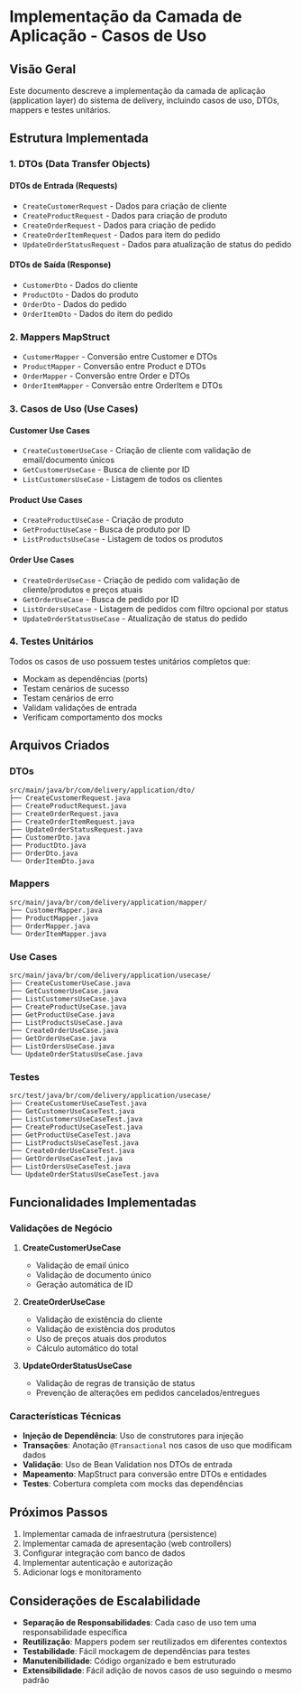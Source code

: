 # Implementação da Camada de Aplicação - Casos de Uso

## Visão Geral

Este documento descreve a implementação da camada de aplicação (application layer) do sistema de delivery, incluindo casos de uso, DTOs, mappers e testes unitários.

## Estrutura Implementada

### 1. DTOs (Data Transfer Objects)

#### DTOs de Entrada (Requests)
- `CreateCustomerRequest` - Dados para criação de cliente
- `CreateProductRequest` - Dados para criação de produto
- `CreateOrderRequest` - Dados para criação de pedido
- `CreateOrderItemRequest` - Dados para item do pedido
- `UpdateOrderStatusRequest` - Dados para atualização de status do pedido

#### DTOs de Saída (Response)
- `CustomerDto` - Dados do cliente
- `ProductDto` - Dados do produto
- `OrderDto` - Dados do pedido
- `OrderItemDto` - Dados do item do pedido

### 2. Mappers MapStruct

- `CustomerMapper` - Conversão entre Customer e DTOs
- `ProductMapper` - Conversão entre Product e DTOs
- `OrderMapper` - Conversão entre Order e DTOs
- `OrderItemMapper` - Conversão entre OrderItem e DTOs

### 3. Casos de Uso (Use Cases)

#### Customer Use Cases
- `CreateCustomerUseCase` - Criação de cliente com validação de email/documento únicos
- `GetCustomerUseCase` - Busca de cliente por ID
- `ListCustomersUseCase` - Listagem de todos os clientes

#### Product Use Cases
- `CreateProductUseCase` - Criação de produto
- `GetProductUseCase` - Busca de produto por ID
- `ListProductsUseCase` - Listagem de todos os produtos

#### Order Use Cases
- `CreateOrderUseCase` - Criação de pedido com validação de cliente/produtos e preços atuais
- `GetOrderUseCase` - Busca de pedido por ID
- `ListOrdersUseCase` - Listagem de pedidos com filtro opcional por status
- `UpdateOrderStatusUseCase` - Atualização de status do pedido

### 4. Testes Unitários

Todos os casos de uso possuem testes unitários completos que:
- Mockam as dependências (ports)
- Testam cenários de sucesso
- Testam cenários de erro
- Validam validações de entrada
- Verificam comportamento dos mocks

## Arquivos Criados

### DTOs
```
src/main/java/br/com/delivery/application/dto/
├── CreateCustomerRequest.java
├── CreateProductRequest.java
├── CreateOrderRequest.java
├── CreateOrderItemRequest.java
├── UpdateOrderStatusRequest.java
├── CustomerDto.java
├── ProductDto.java
├── OrderDto.java
└── OrderItemDto.java
```

### Mappers
```
src/main/java/br/com/delivery/application/mapper/
├── CustomerMapper.java
├── ProductMapper.java
├── OrderMapper.java
└── OrderItemMapper.java
```

### Use Cases
```
src/main/java/br/com/delivery/application/usecase/
├── CreateCustomerUseCase.java
├── GetCustomerUseCase.java
├── ListCustomersUseCase.java
├── CreateProductUseCase.java
├── GetProductUseCase.java
├── ListProductsUseCase.java
├── CreateOrderUseCase.java
├── GetOrderUseCase.java
├── ListOrdersUseCase.java
└── UpdateOrderStatusUseCase.java
```

### Testes
```
src/test/java/br/com/delivery/application/usecase/
├── CreateCustomerUseCaseTest.java
├── GetCustomerUseCaseTest.java
├── ListCustomersUseCaseTest.java
├── CreateProductUseCaseTest.java
├── GetProductUseCaseTest.java
├── ListProductsUseCaseTest.java
├── CreateOrderUseCaseTest.java
├── GetOrderUseCaseTest.java
├── ListOrdersUseCaseTest.java
└── UpdateOrderStatusUseCaseTest.java
```

## Funcionalidades Implementadas

### Validações de Negócio

1. **CreateCustomerUseCase**
   - Validação de email único
   - Validação de documento único
   - Geração automática de ID

2. **CreateOrderUseCase**
   - Validação de existência do cliente
   - Validação de existência dos produtos
   - Uso de preços atuais dos produtos
   - Cálculo automático do total

3. **UpdateOrderStatusUseCase**
   - Validação de regras de transição de status
   - Prevenção de alterações em pedidos cancelados/entregues

### Características Técnicas

- **Injeção de Dependência**: Uso de construtores para injeção
- **Transações**: Anotação `@Transactional` nos casos de uso que modificam dados
- **Validação**: Uso de Bean Validation nos DTOs de entrada
- **Mapeamento**: MapStruct para conversão entre DTOs e entidades
- **Testes**: Cobertura completa com mocks das dependências

## Próximos Passos

1. Implementar camada de infraestrutura (persistence)
2. Implementar camada de apresentação (web controllers)
3. Configurar integração com banco de dados
4. Implementar autenticação e autorização
5. Adicionar logs e monitoramento

## Considerações de Escalabilidade

- **Separação de Responsabilidades**: Cada caso de uso tem uma responsabilidade específica
- **Reutilização**: Mappers podem ser reutilizados em diferentes contextos
- **Testabilidade**: Fácil mockagem de dependências para testes
- **Manutenibilidade**: Código organizado e bem estruturado
- **Extensibilidade**: Fácil adição de novos casos de uso seguindo o mesmo padrão
